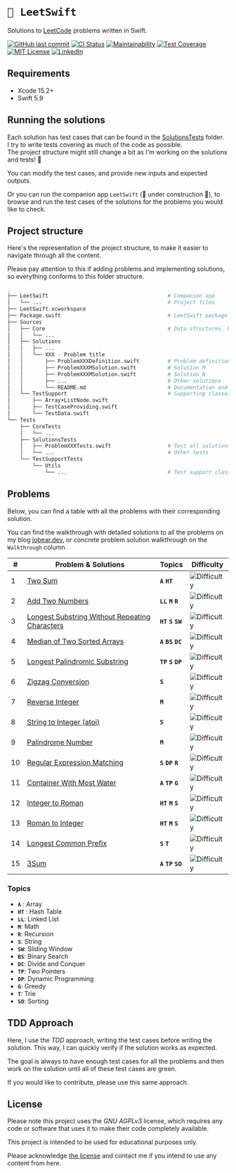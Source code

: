 # `🧮 LeetSwift`

Solutions to [LeetCode](https://leetcode.com/) problems written in Swift.

[![GitHub last commit][last-commit-shield]][last-commit-url]
[![CI Status][ci-status-shield]][ci-status-url]
[![Maintainability][maintainability-shield]][maintainability-url]
[![Test Coverage][coverage-shield]][coverage-url]
[![MIT License][license-shield]][license-url]
[![LinkedIn][linkedin-shield]][linkedin-url]

## Requirements

* Xcode 15.2+
* Swift 5.9

## Running the solutions

Each solution has test cases that can be found in the [SolutionsTests][solutions-tests-folder] folder.  
I try to write tests covering as much of the code as possible.  
The project structure might still change a bit as I'm working on  the solutions and tests! 😬

You can modify the test cases, and provide new inputs and expected outputs.

Or you can run the companion app `LeetSwift` (🚧 under construction 👷), to browse and run the test cases of the solutions for the problems you would like to check.

## Project structure
Here's the representation of the project structure, to make it easier to navigate through all the content.  

Please pay attention to this if adding problems and implementing solutions, so everything conforms to this folder structure.
``` bash
.
├── LeetSwift                                      # Companion app
│   └── ...                                        # Project files
├── LeetSwift.xcworkspace
├── Package.swift                                  # LeetSwift package spec
├── Sources
│   ├── Core                                       # Data structures, helpers, etc.
│   │   └── ...
│   ├── Solutions
│   │   ├── ...
│   │   └── XXX - Problem title
│   │       ├── ProblemXXXDefinition.swift         # Problem definition
│   │       ├── ProblemXXXMSolution.swift          # Solution M
│   │       ├── ProblemXXXMSolution.swift          # Solution N
│   │       ├── ...                                # Other solutions
│   │       └── README.md                          # Documentation and solutions
│   └── TestSupport                                # Supporting classes / extensions
│       ├── Array+ListNode.swift
│       ├── TestCaseProviding.swift
│       └── TestData.swift
└── Tests
    ├── CoreTests
    │   └── ...
    ├── SolutionsTests
    │   ├── ProblemXXXTests.swift                  # Test all solutions for Problem XXX
    │   └── ...                                    # Other tests
    └── TestSupportTests
        └── Utils
            └── ...                                # Test support classes
```

## Problems

Below, you can find a table with all the problems with their corresponding solution.

You can find the walkthrough with detailed solutions to all the problems on my blog [jobear.dev][jobear-algo-url], or concrete problem solution walkthrough on the `Walkthrough` column.

| # | Problem & Solutions | Topics | Difficulty |
| --- | --- | --- | --- |
| 1 | [Two Sum][001] | **`A`** **`HT`** | ![Difficulty][easy-shield] |
| 2 | [Add Two Numbers][002] | **`LL`** **`M`** **`R`** | ![Difficulty][medium-shield] |
| 3 | [Longest Substring Without Repeating Characters][003] | **`HT`** **`S`** **`SW`** | ![Difficulty][medium-shield] |
| 4 | [Median of Two Sorted Arrays][004] | **`A`** **`BS`** **`DC`** | ![Difficulty][hard-shield] |
| 5 | [Longest Palindromic Substring][005] | **`TP`** **`S`** **`DP`** | ![Difficulty][medium-shield] |
| 6 | [Zigzag Conversion][006] | **`S`** | ![Difficulty][medium-shield] |
| 7 | [Reverse Integer][007] | **`M`** | ![Difficulty][medium-shield] |
| 8 | [String to Integer (atoi)][008] | **`S`** | ![Difficulty][medium-shield] |
| 9 | [Palindrome Number][009] | **`M`** | ![Difficulty][easy-shield] |
| 10 | [Regular Expression Matching][010] | **`S`** **`DP`** **`R`** | ![Difficulty][hard-shield] |
| 11 | [Container With Most Water][011] | **`A`** **`TP`** **`G`** | ![Difficulty][medium-shield] |
| 12 | [Integer to Roman][012] | **`HT`** **`M`** **`S`** | ![Difficulty][medium-shield] |
| 13 | [Roman to Integer][013] | **`HT`** **`M`** **`S`** | ![Difficulty][easy-shield] |
| 14 | [Longest Common Prefix][014] | **`S`** **`T`** | ![Difficulty][easy-shield] |
| 15 | [3Sum][015] | **`A`** **`TP`** **`SO`** | ![Difficulty][medium-shield] |

### Topics
- **`A`** : Array
- **`HT`** : Hash Table
- **`LL`**: Linked List
- **`M`**: Math
- **`R`**: Recursion
- **`S`**: String
- **`SW`**: Sliding Window
- **`BS`**: Binary Search
- **`DC`**: Divide and Conquer
- **`TP`**: Two Pointers
- **`DP`**: Dynamic Programming
- **`G`**: Greedy
- **`T`**: Trie
- **`SO`**: Sorting

## TDD Approach
Here, I use the *TDD* approach, writing the test cases before writing the solution. This way, I can quickly verify if the solution works as expected.

The goal is always to have enough test cases for all the problems and then work on the solution until all of these test cases are green.

If you would like to contribute, please use this same approach.

## License

Please note this project uses the *GNU AGPLv3* license, which requires any code or software that uses it to make their code completely available.

This project is intended to be used for educational purposes only.

Please acknowledge [the license](https://github.com/jobearrr/LeetSwift/blob/main/LICENSE) and contact me if you intend to use any content from here.

<!-- Markdown references https://www.markdownguide.org/basic-syntax/#reference-style-links -->
[last-commit-shield]: https://img.shields.io/github/last-commit/jobearrr/LeetSwift?style=flat
[last-commit-url]: https://github.com/jobearrr/LeetSwift/commits/master
[ci-status-shield]: https://github.com/jobearrr/LeetSwift/actions/workflows/ci.yml/badge.svg
[ci-status-url]: https://github.com/jobearrr/LeetSwift/actions/workflows/ci.yml

[maintainability-shield]: https://api.codeclimate.com/v1/badges/0d1c5ec4499a5290300a/maintainability
[maintainability-url]: https://codeclimate.com/github/jobearrr/LeetSwift/maintainability
[coverage-shield]: https://api.codeclimate.com/v1/badges/0d1c5ec4499a5290300a/test_coverage
[coverage-url]: https://codeclimate.com/github/jobearrr/LeetSwift/test_coverage

[license-shield]: https://img.shields.io/github/license/jobearrr/LeetSwift.svg?style=flat
[license-url]: https://github.com/jobearrr/LeetSwift?tab=AGPL-3.0-1-ov-file#readme
[linkedin-shield]: https://img.shields.io/badge/-jobertsa-0072b1?style=flat&logo=Linkedin&logoColor=white
[linkedin-url]: https://www.linkedin.com/in/jobertsa
[jobear-blog-url]: https://jobear.dev
[jobear-algo-url]: https://jobear.dev/algo-hub/

[solutions-tests-folder]: https://github.com/jobearrr/LeetSwift/tree/main/Tests/SolutionsTests

[easy-shield]: https://img.shields.io/badge/Easy-brightgreen.svg
[medium-shield]: https://img.shields.io/badge/Medium-yellow.svg
[hard-shield]: https://img.shields.io/badge/Hard-red.svg

[001]: /Sources/Solutions/001%20-%20Two%20Sum/README.md
[002]: /Sources/Solutions/002%20-%20Add%20Two%20Numbers/README.md
[003]: /Sources/Solutions/003%20-%20Longest%20Substring%20Without%20Repeating%20Characters/README.md
[004]: /Sources/Solutions/004%20-%20Median%20of%20Two%20Sorted%20Arrays/README.md
[005]: /Sources/Solutions/005%20-%20Longest%20Palindromic%20Substring
[006]: /Sources/Solutions/006%20-%20Zigzag%20Conversion/Problem006RowByRowSolution.swift
[007]: /Sources/Solutions/007%20-%20Reverse%20Integer/Problem007StringConversionSolution.swift

[008]: https://leetcode.com/problems/string-to-integer-atoi
[009]: https://leetcode.com/problems/palindrome-number
[010]: https://leetcode.com/problems/regular-expression-matching
[011]: https://leetcode.com/problems/container-with-most-water
[012]: https://leetcode.com/problems/integer-to-roman
[013]: https://leetcode.com/problems/roman-to-integer
[014]: https://leetcode.com/problems/longest-common-prefix
[015]: https://leetcode.com/problems/3sum
